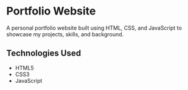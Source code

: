 # Portfolio Website
A personal portfolio website built using HTML, CSS, and JavaScript to showcase my projects, skills, and background. 
## Technologies Used

- HTML5	
- CSS3
- JavaScript